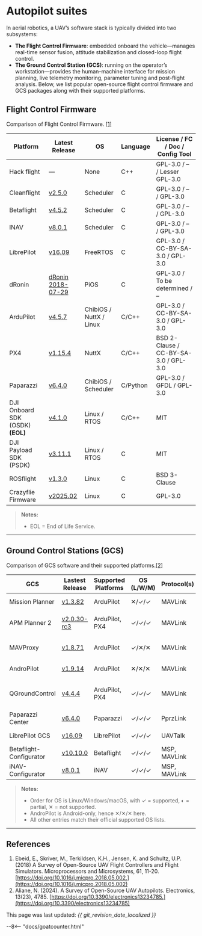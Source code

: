 # Autopilot suites

In aerial robotics, a UAV’s software stack is typically divided into two subsystems: 

* **The Flight Control Firmware**: embedded onboard the vehicle—manages real-time sensor fusion, attitude stabilization and closed-loop flight control.
* **The Ground Control Station (GCS)**: running on the operator’s workstation—provides the human–machine interface for mission planning, live telemetry monitoring, parameter tuning and post-flight analysis. Below, we list popular open-source flight control firmware and GCS packages along with their supported platforms.

## Flight Control Firmware

Comparison of Flight Control Firmware. [[1]](#references)

| Platform    | Latest Release | OS                       | Language        | License / FC / Doc / Config Tool       |
|-------------|----------------|--------------------------|-----------------|----------------------------------------|
| Hack flight | —              | None                     | C++             | GPL-3.0  / – / Lesser GPL-3.0          |
| Cleanflight | [v2.5.0](https://github.com/cleanflight/cleanflight/releases)         | Scheduler                | C               | GPL-3.0  / – / GPL-3.0                 |
| Betaflight  | [v4.5.2](https://github.com/betaflight/betaflight/releases)           | Scheduler                | C               | GPL-3.0  / – / GPL-3.0                 |
| INAV        | [v8.0.1](https://github.com/iNavFlight/inav/releases)                 | Scheduler                | C               | GPL-3.0  / – / GPL-3.0                 |
| LibrePilot  | [v16.09](https://github.com/librepilot/LibrePilot/tags)               | FreeRTOS                 | C               | GPL-3.0  / CC-BY-SA-3.0 / GPL-3.0      |
| dRonin      | [dRonin 2018-07-29](https://github.com/d-ronin/dRonin/releases)       | PiOS                     | C               | GPL-3.0  / To be determined / –        |
| ArduPilot   | [v4.5.7](https://github.com/ArduPilot/ardupilot/releases)             | ChibiOS / NuttX / Linux  | C/C++           | GPL-3.0  / CC-BY-SA-3.0 / GPL-3.0      |
| PX4         | [v1.15.4](https://github.com/PX4/PX4-Autopilot/releases)              | NuttX                    | C/C++           | BSD 2-Clause / CC-BY-SA-3.0 / GPL-3.0  |
| Paparazzi   | [v6.4.0](https://github.com/paparazzi/paparazzi/releases)             | ChibiOS / Scheduler      | C/Python        | GPL-3.0  / GFDL / GPL-3.0              |
| DJI Onboard SDK (OSDK) **(EOL)**     | [v4.1.0](https://github.com/dji-sdk/Onboard-SDK-ROS)         | Linux / RTOS      | C/C++              | MIT                           |
| DJI Payload SDK (PSDK)               | [v3.11.1](https://github.com/dji-sdk/Payload-SDK)            | Linux / RTOS      | C               | MIT                           |
| ROSflight   | [v1.3.0](https://github.com/rosflight/rosflight_firmware/releases)                    | Linux             | C               | BSD 3-Clause                  |
| Crazyflie Firmware   | [v2025.02](https://github.com/bitcraze/crazyflie-firmware/releases)          | Linux             | C               | GPL-3.0                       |

> **Notes:**
> - EOL = End of Life Service.  

---

## Ground Control Stations (GCS)

Comparison of GCS software and their supported platforms.[[2]](#references)

| GCS                      | Lastest Release                                                                  | Supported Platforms          | OS (L/W/M)   | Protocol(s)        | Language / Framework   | License                   |
|--------------------------|----------------------------------------------------------------------------------|------------------------------|--------------|--------------------|------------------------|---------------------------|
| Mission Planner          | [v1.3.82](https://github.com/ArduPilot/MissionPlanner/releases)                  | ArduPilot                    | ✕/✓/✓       | MAVLink            | .NET / C#              | GPL-3.0-only              |
| APM Planner 2            | [v2.0.30-rc3](https://github.com/ArduPilot/apm_planner/releases)                 | ArduPilot, PX4               | ✓/✓/✓       | MAVLink            | Qt / C++               | GPL-3.0-or-later          |
| MAVProxy                 | [v1.8.71](https://github.com/ArduPilot/MAVProxy/releases)                        | ArduPilot                    | ✓/✕/✕       | MAVLink            | Python                 | GPL-3.0-or-later          |
| AndroPilot               | [v1.9.14](https://github.com/tstellanova/andropilot/blob/master/RELEASE-NOTES.md)| ArduPilot                    | ✕/✕/✕       | MAVLink            | Java                   | GPL-3.0-only              |
| QGroundControl           | [v4.4.4](https://github.com/mavlink/qgroundcontrol/releases)                     | ArduPilot, PX4               | ✓/✓/✓       | MAVLink            | Qt / C++               | Apache-2.0 / GPL-3.0-only |
| Paparazzi Center         | [v6.4.0](https://github.com/paparazzi/paparazzi/releases)                        | Paparazzi                    | ✓/✓/✓       | PprzLink           | Python                 | GPL-2.0-only              |
| LibrePilot GCS           | [v16.09](https://github.com/librepilot/LibrePilot/tags)                          | LibrePilot                   | ✓/✓/✓       | UAVTalk            | C++ / Qt               | GPL-3.0-only              |
| Betaflight-Configurator  | [v10.10.0](https://github.com/betaflight/betaflight-configurator/releases)       | Betaflight                   | ✓/✓/✓       | MSP, MAVLink       | Electron / JavaScript  | GPL-3.0-only              |
| iNAV-Configurator        | [v8.0.1](https://github.com/iNavFlight/inav-configurator/releases)               | iNAV                         | ✓/✓/✓       | MSP, MAVLink       | Electron / JavaScript  | GPL-3.0-only              |

> **Notes:**  
> - Order for OS is Linux/Windows/macOS, with ✓ = supported, ◐ = partial, ✕ = not supported.
> - AndroPilot is Android-only, hence ✕/✕/✕ here.  
> - All other entries match their official supported OS lists.

---

## References
1. Ebeid, E., Skriver, M., Terkildsen, K.H., Jensen, K. and Schultz, U.P. (2018) A Survey of Open-Source UAV Flight Controllers and Flight Simulators. Microprocessors and Microsystems, 61, 11-20.
[https://doi.org/10.1016/j.micpro.2018.05.002.](https://doi.org/10.1016/j.micpro.2018.05.002)
2. Aliane, N. (2024). A Survey of Open-Source UAV Autopilots. Electronics, 13(23), 4785. [https://doi.org/10.3390/electronics13234785.](https://doi.org/10.3390/electronics13234785)

This page was last updated: *{{ git_revision_date_localized }}*

--8<-- "docs/goatcounter.html"

